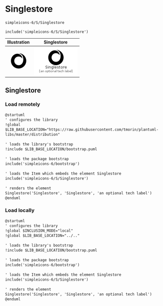 # Singlestore


```text
simpleicons-6/S/Singlestore
```

```text
include('simpleicons-6/S/Singlestore')
```



| Illustration | Singlestore |
| :---: | :---: |
| ![illustration for Illustration](../../simpleicons-6/S/Singlestore.png) | ![illustration for Singlestore](../../simpleicons-6/S/Singlestore.Local.png) |




## Singlestore

### Load remotely
```plantuml
@startuml
' configures the library
!global $LIB_BASE_LOCATION="https://raw.githubusercontent.com/tmorin/plantuml-libs/master/distribution"

' loads the library's bootstrap
!include $LIB_BASE_LOCATION/bootstrap.puml

' loads the package bootstrap
include('simpleicons-6/bootstrap')

' loads the Item which embeds the element Singlestore
include('simpleicons-6/S/Singlestore')

' renders the element
Singlestore('Singlestore', 'Singlestore', 'an optional tech label')
@enduml
```

### Load locally
```plantuml
@startuml
' configures the library
!global $INCLUSION_MODE="local"
!global $LIB_BASE_LOCATION="../.."

' loads the library's bootstrap
!include $LIB_BASE_LOCATION/bootstrap.puml

' loads the package bootstrap
include('simpleicons-6/bootstrap')

' loads the Item which embeds the element Singlestore
include('simpleicons-6/S/Singlestore')

' renders the element
Singlestore('Singlestore', 'Singlestore', 'an optional tech label')
@enduml
```

